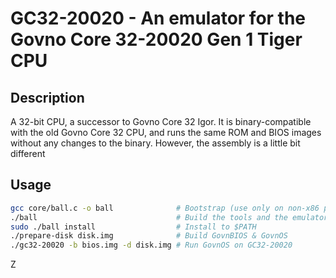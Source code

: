 # GC32-20020 - An emulator for the Govno Core 32-20020 Gen 1 Tiger CPU

## Description
A 32-bit CPU, a successor to Govno Core 32 Igor. It is binary-compatible with the old Govno Core 32 CPU, and runs the same ROM and BIOS images without any changes to the binary.
However, the assembly is a little bit different

## Usage
```bash
gcc core/ball.c -o ball              # Bootstrap (use only on non-x86 platforms)
./ball                               # Build the tools and the emulator
sudo ./ball install                  # Install to $PATH
./prepare-disk disk.img              # Build GovnBIOS & GovnOS
./gc32-20020 -b bios.img -d disk.img # Run GovnOS on GC32-20020
```
Z

